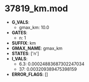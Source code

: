 # 37819_km.mod

- **G_VALS**:
  - gmax_km: 10.0
- **GATES**:
  - n: 1
- **SUFFIX**: km
- **GMAX_NAME**: gmax_km
- **STATES**: ['n']
- **I_VALS**:
  - 6.3: 0.00024883687302247034
  - 37: 0.003209389475398159
- **ERROR_FLAGS**: []

